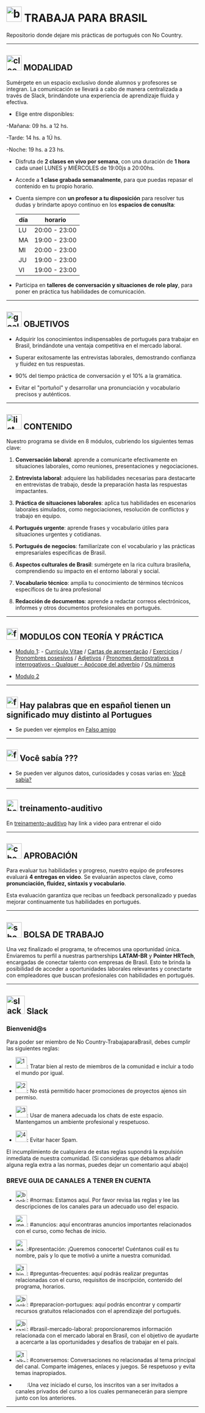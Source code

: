 # <img width="40" height="40" src="https://img.icons8.com/fluency/40/brazil.png" alt="brazil"/> TRABAJA PARA BRASIL

Repositorio donde dejare mis prácticas de portugués con No Country.

---

## <img width="40" height="40" src="https://img.icons8.com/dusk/40/clock--v1.png" alt="clock--v1"/> MODALIDAD

Sumérgete en un espacio exclusivo donde alumnos y profesores se integran. La comunicación se llevará a cabo de manera centralizada a través de Slack, brindándote una experiencia de aprendizaje fluida y efectiva.

- Elige entre disponibles:

-Mañana: 09 hs. a 12 hs.

-Tarde: 14 hs. a 1Ú hs.

-Noche: 19 hs. a 23 hs.

- Disfruta de **2 clases en vivo por semana**, con una duración de **1 hora** cada unael LUNES y MIÉRCOLES de 19:00js a 20:00hs.

- Accede a **1 clase grabada semanalmente**, para que puedas repasar el contenido en tu propio horario.

- Cuenta siempre con **un profesor a tu disposición** para resolver tus dudas y brindarte apoyo continuo en los **espacios de conuslta**:

  | día | horario |
  | --- | ------- |
  | LU | 20:00 - 23:00 |
  | MA | 19:00 - 23:00 |
  | MI | 20:00 - 23:00 |
  | JU | 19:00 - 23:00 |
  | VI | 19:00 - 23:00 |

- Participa en **talleres de conversación y situaciones de role play**, para poner en práctica tus habilidades de comunicación.

---

## <img width="40" height="40" src="https://img.icons8.com/color/40/goal--v1.png" alt="goal--v1"/> OBJETIVOS


- Adquirir los conocimientos indispensables de portugués para trabajar en Brasil, brindándote una ventaja competitiva en el mercado laboral.

- Superar exitosamente las entrevistas laborales, demostrando confianza y fluidez en tus respuestas.

- 90% del tiempo práctica de conversación y el 10% a la gramática.

- Evitar el "portuñol" y desarrollar una pronunciación y vocabulario precisos y auténticos.

---

## <img width="40" height="40" src="https://img.icons8.com/bubbles/40/list.png" alt="list"/> CONTENIDO

Nuestro programa se divide en 8 módulos, cubriendo los siguientes temas clave:

1. **Conversación laboral**: aprende a comunicarte efectivamente en situaciones laborales, como reuniones, presentaciones y negociaciones.

2. **Entrevista laboral**:  adquiere las habilidades necesarias para destacarte en entrevistas de trabajo, desde la preparación hasta las respuestas impactantes.

3.  **Práctica de situaciones laborales**: aplica tus habilidades en escenarios laborales simulados, como negociaciones,
resolución de conflictos y trabajo en equipo.

4. **Portugués urgente**: aprende frases y vocabulario útiles para situaciones urgentes y cotidianas.

5. **Portugués de negocios**: familiarízate con el vocabulario y las prácticas empresariales específicas de Brasil.

6. **Aspectos culturales de Brasil**: sumérgete en la rica cultura brasileña, comprendiendo su impacto en el entorno laboral
y social.

7. **Vocabulario técnico**: amplía tu conocimiento de términos técnicos específicos de tu área profesional

8. **Redacción de documentos**: aprende a redactar correos electrónicos, informes y otros documentos profesionales en portugués.

---

## <img width="30" height="30" src="https://img.icons8.com/nolan/30/form.png" alt="form"/> MODULOS CON TEORÍA Y PRÁCTICA

- [Modulo 1](https://github.com/eugenia1984/trabajaParaBrasil/blob/main/modulo1/README.md): - [Currículo Vitae](https://github.com/eugenia1984/trabajaParaBrasil/blob/main/modulo1/curriculo-vitae.md) / [Cartas de apresentação](https://github.com/eugenia1984/trabajaParaBrasil/blob/main/modulo1/cartas_de_apresentacao.md) /  [Exercicios](https://github.com/eugenia1984/trabajaParaBrasil/blob/main/modulo1/exercicios.md) / [Pronombres posesivos](https://github.com/eugenia1984/trabajaParaBrasil/blob/main/modulo1/pronomes_posesivos.md) / [Adjetivos](https://github.com/eugenia1984/trabajaParaBrasil/blob/main/modulo1/adjetivos.md) / [Pronomes demostrativos e interrogativos - Qualquer - Apócope del adverbio](https://github.com/eugenia1984/trabajaParaBrasil/blob/main/modulo1/pronomes_demonstrativos_interrogativos_apocope_del_adverbio.md) / [Os números](https://github.com/eugenia1984/trabajaParaBrasil/blob/main/modulo1/numeros.md)
  

- [Modulo 2](https://github.com/eugenia1984/trabajaParaBrasil/blob/main/modulo2/README.md)

---

## <img width="30" height="30" src="https://img.icons8.com/nolan/30/form.png" alt="form"/> Hay palabras que en español tienen un significado muy distinto al Portugues

- Se pueden ver ejemplos en [Falso amigo](https://github.com/eugenia1984/trabajaParaBrasil/blob/main/falso_amigo.md)

---

## <img width="30" height="30" src="https://img.icons8.com/nolan/30/form.png" alt="form"/> Você sabía ???

- Se pueden ver algunos datos, curiosidades y cosas varias en: [Você sabía?](https://github.com/eugenia1984/trabajaParaBrasil/blob/main/voce_sabia.md)

---

## <img width="30" height="30" src="https://img.icons8.com/color/30/hearing.png" alt="hearing"/> treinamento-auditivo

En [treinamento-auditivo](https://github.com/eugenia1984/trabajaParaBrasil/blob/main/treinamento-auditivo.md) hay link a video para entrenar el oido

---

## <img width="40" height="40" src="https://img.icons8.com/emoji/40/check-mark-button-emoji.png" alt="check-mark-button-emoji"/> APROBACIÓN

Para evaluar tus habilidades y progreso, nuestro equipo de profesores evaluará **4 entregas en video**. Se evaluarán
aspectos clave, como **pronunciación, fluidez, sintaxis y vocabulario**.

Esta evaluación garantiza que recibas un feedback personalizado y puedas mejorar continuamente tus habilidades en portugués.

---

## <img width="40" height="40" src="https://img.icons8.com/color/40/shopping-bag--v1.png" alt="shopping-bag--v1"/> BOLSA DE TRABAJO 

Una vez finalizado el programa, te ofrecemos una oportunidad única. Enviaremos tu perfil a nuestras partnerships **LATAM-BR** y **Pointer HRTech**,  encargadas de conectar talento con empresas de Brasil. Esto te brinda la posibilidad de acceder a oportunidades laborales relevantes y conectarte con empleadores que buscan profesionales con habilidades en portugués.


---

## <img width="48" height="48" src="https://img.icons8.com/color/48/slack-new.png" alt="slack-new"/> Slack

### Bienvenid@s

Para poder ser miembro de No Country-TrabajaparaBrasil, debes cumplir las siguientes reglas:

- <img width="30" height="30" src="https://img.icons8.com/dusk/30/1.png" alt="1"/>: Tratar bien al resto de miembros de la comunidad e incluir a todo el mundo por igual.

- <img width="30" height="30" src="https://img.icons8.com/cute-clipart/30/2-circle-c.png" alt="2"/>: No está permitido hacer promociones de proyectos ajenos sin permiso.

- <img width="30" height="30" src="https://img.icons8.com/doodle/30/last-hour-time-and-date.png" alt="3"/>: Usar de manera adecuada los chats de este espacio. Mantengamos un ambiente profesional y respetuoso.

- <img width="30" height="30" src="https://img.icons8.com/clouds/30/4.png" alt="4"/>: Evitar hacer Spam.

El incumplimiento de cualquiera de estas reglas supondrá la expulsión inmediata de nuestra comunidad.
(Si consideras que debamos añadir alguna regla extra a las normas, puedes dejar un comentario aquí abajo)


### BREVE GUIA DE CANALES A TENER EN CUENTA

- <img width="30" height="30" src="https://img.icons8.com/nolan/30/book.png" alt="book"/>: #normas: Estamos aquí. Por favor revisa las reglas y lee las descripciones de los canales para un adecuado uso del espacio.

- <img width="30" height="30" src="https://img.icons8.com/fluency/30/megaphone.png" alt="megaphone"/>: #anuncios: aquí encontraras anuncios importantes relacionados con el curso, como fechas de inicio.

- <img width="30" height="30" src="https://img.icons8.com/emoji/30/waving-hand-emoji.png" alt="waving-hand-emoji"/>:#presentación: ¡Queremos conocerte! Cuéntanos cuál es tu nombre, país y lo que te motivó a unirte a nuestra comunidad.

- <img width="30" height="30" src="https://img.icons8.com/emoji/30/thinking-face.png" alt="thinking-face"/>: #preguntas-frecuentes: aquí podrás realizar preguntas relacionadas con el curso, requisitos de inscripción, contenido del programa, horarios.

- <img width="30" height="30" src="https://img.icons8.com/color/30/book.png" alt="book"/>: #preparacion-portugues: aquí podrás encontrar y compartir recursos gratuitos relacionados con el aprendizaje del portugués.

- <img width="30" height="30" src="https://img.icons8.com/stickers/30/brazil.png" alt="brazil"/>: #brasil-mercado-laboral: proporcionaremos información relacionada con el mercado laboral en Brasil, con el objetivo de ayudarte a acercarte a las oportunidades y desafíos de trabajar en el país.

- <img width="30" height="30" src="https://img.icons8.com/color/30/talk-female.png" alt="talk-female"/>: #conversemos: Conversaciones no relacionadas al tema principal del canal. Comparte imágenes, enlaces y juegos. Sé respetuoso y evita temas inapropiados.

- <img width="30" height="0" src="https://img.icons8.com/color/30/general-warning-sign.png" alt="general-warning-sign"/>:Una vez iniciado el curso, los inscritos van a ser invitados a canales privados del curso a los cuales permanecerán para siempre junto con los anteriores. 

---
